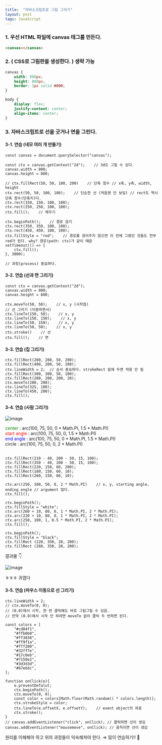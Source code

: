 ```yaml
---
title:  "자바스크립트로 그림 그리기"
layout: post
tags: JavaScript
---
```


### 1. 우선 HTML 파일에 canvas 태그를 만든다.
```html
<canvas></canvas>
```

### 2. ( CSS로 그림판을 생성한다. ) 생략 가능
```css
canvas {
    width: 800px;
    height: 800px;
    border: 1px solid #000;
}

body {
    display: flex;
    justify-content: center;
    align-items: center;
}
```









### 3. 자바스크립트로 선을 긋거나 면을 그린다.
#### 3-1. 연습 (네모 여러 개 만들기)
```
const canvas = document.querySelector("canvas");

const ctx = canvas.getContext("2d");    // 3d도 그릴 수 있다.
canvas.width = 800;
canvas.height = 800;

// ctx.fillRect(50, 50, 100, 200)    // 단축 함수 // x축, y축, width, height
ctx.rect(50, 50, 100, 100);    // 단순한 선 (처음엔 안 보임) // rect도 역시 단축 함수(단축키)다.
ctx.rect(150, 150, 100, 100); 
ctx.rect(250, 250, 100, 100);
ctx.fill();    // 채우기

ctx.beginPath();    // 경로 끊기
ctx.rect(350, 350, 100, 100);
ctx.rect(450, 450, 100, 100);
ctx.fillStyle = "red";    // 경로를 끊어주지 않으면 이 전에 그렸던 것들도 전부 red가 된다. why? 경로(path: ctx)가 같이 때문
setTimeout(() => {
    ctx.fill();
}, 3000);

// 과정(process) 중요하다.
```

#### 3-2. 연습 (선과 면 그리기)
```
const ctx = canvas.getContext("2d");
canvas.width = 800;
canvas.height = 800;

ctx.moveTo(50, 50);    // x, y (시작점)
// 선 그리기 (이동하면서)
ctx.lineTo(150, 50);    // x, y 
ctx.lineTo(150, 150);    // x, y 
ctx.lineTo(50, 150);    // x, y 
ctx.lineTo(50, 50);    // x, y 
ctx.stroke()    // 선
ctx.fill();    // 면
```

#### 3-3. 연습 (집 그리기)
```
ctx.fillRect(200, 200, 50, 200);
ctx.fillRect(400, 200, 50, 200);
ctx.lineWidth = 2;  // 순서 중요하다. strokeRect 밑에 두면 적용 안 됨
ctx.fillRect(300, 300, 50, 100);
ctx.fillRect(200, 200, 200, 20);
ctx.moveTo(200, 200);
ctx.lineTo(325, 100);    
ctx.lineTo(450, 200);    
ctx.fill();
```

#### 3-4. 연습 (사람 그리기)

![image](https://user-images.githubusercontent.com/108778921/191044813-47ecf8c2-ec7e-4378-a72c-8d4dcc9e7353.png)

<span style="color:green"> center </span>: arc(100, 75, 50, 0 * Math.PI, 1.5 * Math.PI)<br>
<span style="color:red"> start angle </span>: arc(100, 75, 50, 0, 1.5 * Math.PI)<br>
<span style="color:blue"> end angle </span>: arc(100, 75, 50, 0 * Math.PI, 1.5 * Math.PI)<br>
circle : arc(100, 75, 50, 0, 2 * Math.PI)<br><br>

```
ctx.fillRect(210 - 40, 200 - 50, 15, 100);
ctx.fillRect(350 - 40, 200 - 50, 15, 100);
ctx.fillRect(220, 150, 60, 200);
ctx.fillRect(180, 150, 60, 10);
ctx.fillRect(260, 150, 60, 10);

ctx.arc(250, 100, 50, 0, 2 * Math.PI)    // x, y, starting angle, ending engle // argument 많다.
ctx.fill();

ctx.beginPath();
ctx.fillStyle = "white";
ctx.arc(260 + 10, 80, 8, 1 * Math.PI, 2 * Math.PI);
ctx.arc(220 + 10, 80, 8, 1 * Math.PI, 2 * Math.PI);
ctx.arc(250, 100, 1, 0.5 * Math.PI, 2 * Math.PI);
ctx.fill();

ctx.beginPath();
ctx.fillStyle = "black";
ctx.fillRect (220, 350, 20, 200);
ctx.fillRect (260, 350, 20, 200);
```

결과물 👇

![image](https://user-images.githubusercontent.com/108778921/191045868-01262aa9-ab8b-4a6a-8795-9394d7af0c37.png)
<p>ㅎㅎㅎ 귀엽다</p>

#### 3-5. 연습 (마우스 이동으로 선 그리기)
```
ctx.lineWidth = 2;
// ctx.moveTo(0, 0); 
// (0.0)에서 시작, 한 번 클릭해도 바로 그림그릴 수 있음.
// 만약 (0.0)에서 시작 안 하려면 moveTo 없이 클릭 두 번하면 된다.

const colors = [
    "#cd84f1",
    "#ffb8b8",
    "#ff3838",
    "#ff9f1a",
    "#fff200",
    "#32ff7e",
    "#17c0eb",
    "#7158e2",
    "#3d3d3d",
    "#67e6dc",
];

function onClick(e){
    e.preventDefalut;
    ctx.beginPath();
    ctx.moveTo(0, 0);
    const color = colors[Math.floor(Math.random() * colors.length)];
    ctx.strokeStyle = color;
    ctx.lineTo(e.offsetX, e.offsetY);    // event object의 좌표
    ctx.stroke();
}
// canvas.addEventListener("click", onClick); // 클릭하면 선이 생김
canvas.addEventListener("mousemove", onClick); // 움직이면 선이 생김
```

원리를 이해해야 하고 위의 과정들이 익숙해져야 한다. ⇒ 많이 연습하기!! 💪<br>
<br>

